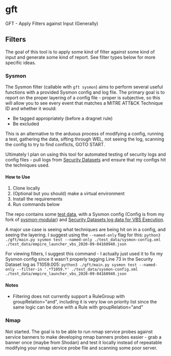 # gft

GFT - Apply Filters against Input (Generally)

## Filters

The goal of this tool is to apply some kind of filter against some kind of input and generate some kind of report. See filter types below for more specific ideas.

### Sysmon

The Sysmon filter (callable with `gft sysmon`) aims to perform several useful functions with a provided Sysmon config and log file. The primary goal is to report on the proper layering of a config file - proper is subjective, so this will allow you to see every event that matches a MITRE ATT&CK Technique ID and whether it would:

- Be tagged appropriately (before a dragnet rule)
- Be excluded

This is an alternative to the arduous process of modifying a config, running a test, gathering the data, sifting through WEL, not seeing the log, scanning the config to try to find conflicts, GOTO START.

Ultimately I plan on using this tool for automated testing of security logs and config files - pull logs from [Security Datasets](https://securitydatasets.com/introduction.html) and ensure that my configs hit the techniques used.

#### How to Use

1. Clone locally
2. (Optional but you should) make a virtual environment
3. Install the requirements
4. Run commands below

The repo contains some [test data](./test_data/), with a Sysmon config (Config is from my fork of [sysmon-modular](https://github.com/cnnrshd/sysmon-modular/blob/master/config_lists/default_list/default_list_config.xml)) and [Security Datasets log data for VBS Execution](https://securitydatasets.com/notebooks/atomic/windows/execution/SDWIN-190518182022.html).

A major use case is seeing what techniques are being hit on in a config, and seeing the layering. I suggest using the `--named-only` flag for this: `python3 ./gft/main.py sysmon test --named-only ./test_data/sysmon-config.xml ./test_data/empire_launcher_vbs_2020-09-04160940.json`

For viewing filters, I suggest this command - I actually just used it to fix my Sysmon config since it wasn't properly tagging Line 73 in the Security Dataset log as T1059.005: `python3 ./gft/main.py sysmon test --named-only --filter-in '.*T1059.*' ./test_data/sysmon-config.xml ./test_data/empire_launcher_vbs_2020-09-04160940.json`

#### Notes

- Filtering does not currently support a RuleGroup with groupRelation="and", including it is very low on priority list since the same logic can be done with a Rule with groupRelation="and"

### Nmap

Not started. The goal is to be able to run nmap service probes against service banners to make developing nmap banners probes easier - grab a banner once (maybe from Shodan) and test it locally instead of repeatable modifying your nmap service probe file and scanning some poor server.
